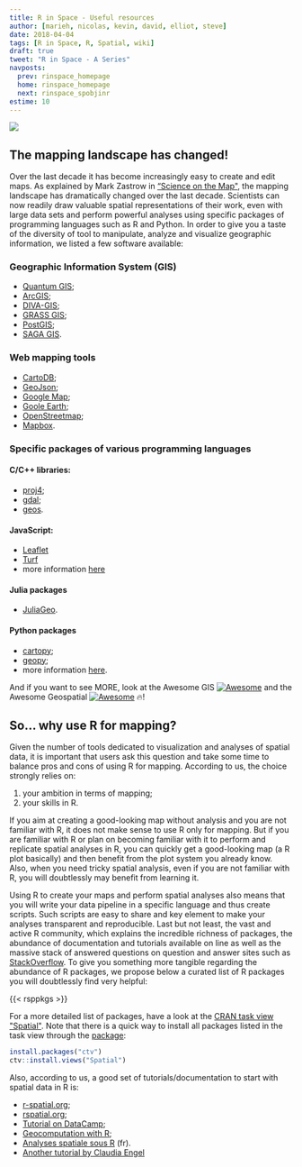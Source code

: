```yaml
---
title: R in Space - Useful resources
author: [marieh, nicolas, kevin, david, elliot, steve]
date: 2018-04-04
tags: [R in Space, R, Spatial, wiki]
draft: true
tweet: "R in Space - A Series"
navposts:
  prev: rinspace_homepage
  home: rinspace_homepage
  next: rinspace_spobjinr
estime: 10
---
```



![](https://img.shields.io/badge/inSileco-UnderReview-ffdd55.svg)


## The mapping landscape has changed!

Over the last decade it has become increasingly easy to create and edit maps.
As explained by Mark Zastrow in [“Science on the Map"](http://www.nature.com/news/data-visualization-science-on-the-map-1.17024),
the mapping landscape has dramatically changed over the last decade.
Scientists can now readily draw valuable spatial representations
of their work, even with large data sets and perform powerful analyses
using specific packages of programming languages such as R and Python.
In order to give you a taste of the diversity of tool to manipulate,
analyze and visualize geographic information, we listed a few software
available:


### Geographic Information System (GIS)

- [Quantum GIS](http://qgis.org/en/site/);
- [ArcGIS](http://www.arcgis.com/features/);
- [DIVA-GIS](http://www.diva-gis.org);
- [GRASS GIS](http://grass.osgeo.org);
- [PostGIS](http://www.postgis.org);
- [SAGA GIS](http://www.saga-gis.org/en/index.html).

### Web mapping tools

- [CartoDB](http://cartodb.com);
- [GeoJson](http://geojson.io/#map=2/20.0/0.0);
- [Google Map](https://www.google.fr/maps);
- [Goole Earth](http://www.google.fr/intl/eng/earth/index.html);
- [OpenStreetmap](https://www.openstreetmap.org/);
- [Mapbox](https://www.mapbox.com/).



### Specific packages of various programming languages

#### C/C++ libraries:

- [proj4](http://proj4.org/);
- [gdal](http://www.gdal.org/index.html);
- [geos](https://trac.osgeo.org/geosc).

#### JavaScript:

- [Leaflet](http://leafletjs.com)
- [Turf](http://turfjs.org/)
- more information [here](https://codepen.io/stevepepple/post/javascript-geospatial-examples)

#### Julia packages

- [JuliaGeo](https://github.com/JuliaGeo).

#### Python packages

- [cartopy](http://scitools.org.uk/cartopy/);
- [geopy](https://github.com/geopy/geopy);
- more information [here](http://geopandas.org/).


And if you want to see MORE, look at the Awesome GIS [![Awesome](https://cdn.rawgit.com/sindresorhus/awesome/d7305f38d29fed78fa85652e3a63e154dd8e8829/media/badge.svg)](https://github.com/sshuair/awesome-gis) and the Awesome Geospatial
[![Awesome](https://cdn.rawgit.com/sindresorhus/awesome/d7305f38d29fed78fa85652e3a63e154dd8e8829/media/badge.svg)](https://github.com/sacridini/Awesome-Geospatial) :fire:!



## So... why use R for mapping?

Given the number of tools dedicated to visualization and analyses of spatial
data, it is important that users ask this question and take some time to balance
pros and cons of using R for mapping. According to us, the choice strongly
relies on:

1. your ambition in terms of mapping;
2. your skills in R.

If you aim at creating a good-looking map without analysis and you are not
familiar with R, it does not make sense to use R only for mapping. But if
you are familiar with R or plan on becoming familiar with it to perform and
replicate spatial analyses in R, you can quickly get a good-looking map (a R
plot basically) and then benefit from the plot system you already know. Also,
when you need tricky spatial analysis, even if you are not familiar with R,
you will doubtlessly may benefit from learning it.

Using R to create your maps and perform spatial analyses also means
that you will write your data pipeline in a specific language and thus create
scripts. Such scripts are easy to share and key element to make your analyses
transparent and reproducible. Last but not least, the vast and active R
community, which explains the incredible richness of packages, the abundance
of documentation and tutorials available on line as well as the massive stack
of answered questions on question and answer sites such as
[StackOverflow](https://stackoverflow.com/questions/tagged/r).
To give you something more tangible regarding the abundance of R packages,
we propose below a curated list of R packages you will doubtlessly find very helpful:

{{< rsppkgs >}}

For a more detailed list of packages, have a look at the
[CRAN task view "Spatial"](https://cran.r-project.org/web/views/Spatial.html).
Note that there is a quick way to install all packages listed in the task view
through the [package](https://cran.r-project.org/web/packages/ctv):

```r
install.packages("ctv")
ctv::install.views("Spatial")
```

Also, according to us, a good set of tutorials/documentation to start with
spatial data in R is:

- [r-spatial.org](http://r-spatial.org/);
- [rspatial.org](http://www.rspatial.org/);
- [Tutorial on DataCamp](https://www.datacamp.com/courses/spatial-analysis-in-r-with-sf-and-raster);
- [Geocomputation with R](https://geocompr.robinlovelace.net/intro.html);
- [Analyses spatiale sous R](https://qcbs.ca/wiki/_media/gisonr.pdf) (fr).
- [Another tutorial by Claudia Engel](https://cengel.github.io/rspatial)

<br><br>
